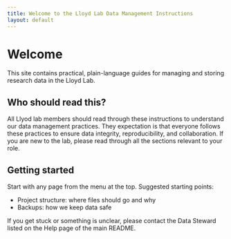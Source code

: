 ```yaml
---
title: Welcome to the Lloyd Lab Data Management Instructions
layout: default
---
```


# Welcome

This site contains practical, plain-language guides for managing and storing research data in the Lloyd Lab.

## Who should read this?

All Llyod lab members should read through these instructions to understand our data management practices. They expectation is that everyone follows these practices to ensure data integrity, reproducibility, and collaboration. If you are new to the lab, please read through all the sections relevant to your role.

##  Getting started

Start with any page from the menu at the top. Suggested starting points:

- Project structure: where files should go and why
- Backups: how we keep data safe

If you get stuck or something is unclear, please contact the Data Steward listed on the Help page of the main README.

